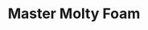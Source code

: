 ---
title: "Master Molty Foam"
url: /karachi/master-molty-foam-w3c4-6cx-service-rd-fb-area-block-3-karimabad-block-3-gulberg-town/
shop: furniture
---